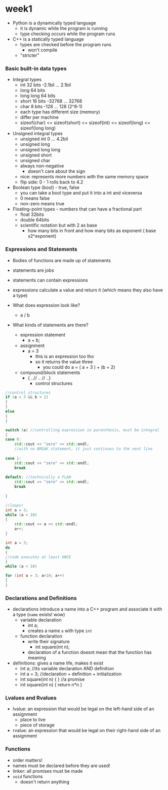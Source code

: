 # week1

* Python is a dynamically typed language 
  * it is dynamic while the program is running 
  * type checking occurs while the program runs 
* C++ is a statically typed language
  * types are checked before the program runs 
    * won't compile 
  * "stricter"

### Basic built-in data types

* Integral types 
  * int 32 bits -2.1bil ... 2.1bil
  * long 64 bits
  * long long 64 bits
  * short 16 bits -32768 ... 32768
  * char 8 bits -128 ... 128 \(2^8-1\)
  * each type has different size \(memory\)
  * differ per machine 
  * sizeof\(char\) &lt;= sizeof\(short\) &lt;= sizeof\(int\) &lt;= sizeof\(long\) &lt;= sizeof\(long long\)
* Unsigned integral types 
  * unsigned int 0 ... 4.2bil
  * unsigned long 
  * unsigned long long
  * unsigned short 
  * unsigned char
  * always non-negative 
    * doesn't care about the sign 
  * nice: represents more numbers with the same memory space
  * flip side: 0 - 1 rolls back to 4.2 
* Boolean type \(bool\) - true, false
  * you can take a bool type and put it into a int and viceversa 
  * 0 means false 
  * non-zero means true
* Floating-point types - numbers that can have a fractional part
  * float 32bits
  * double 64bits
  * scientific notation but with 2 as base
    * how many bits in front and how many bits as exponent \( base x2^exponent\)

### Expressions and Statements

* Bodies of functions are made up of statements 
* statements are jobs 
* statements can contain expressions 
* expressions calculate a value and return it \(which means they also have a type\)



* What does expression look like?
  * a / b
* What kinds of statements are there?
  * expression statement 
    * a + b;
  * assignment
    * a = 3 
      * this is an expression too tho 
      * so it returns the value three
        * you could do a = \( a + 3 \) + \(b + 2\)
  * compound/block statements
    * { ..// .. // ..}
      * control structures

```cpp
//control structures
if (a < 3 && b > 2)
{
}
else
{
}

switch (a) //controlling expression in parenthesis, must be integral
{
case 0:
    std::cout << "zero" << std::endl;
    //with no BREAK statement, it just continues to the next line
    
case 1:
    std::cout << "zero" << std::endl;
    break
    
default: //technically a FLAW
    std::cout << "zero" << std::endl;
    break
    
}

//loops! 
int a = 3;
while (a < 10)
{
    std::cout << a << std::endl;
    a++;
}

int a = 3;
do
{
//code executes at least ONCE
}
while (a < 10)

for (int a = 3; a<10; a++)
{
}
```

###  Declarations and Definitions 

* declarations introduce a name into a C++ program and associate it with a type \(`name` exists! wow\)
  * variable declaration 
    * int a; 
    * creates a name `a` with type `int` 
  * function declaration 
    * write their signature 
      * int square\(int n\); 
    * declaration of a function doesnt mean that the function has meaning 
* definitions: gives a name life, makes it exist
  * int a; //its variable declaration AND definition 
  * int a = 3; //declaration + definition + initialization 
  * int square\(int n\) { } //a promise
  * int square\(int n\) { return n\*n }

### Lvalues and Rvalues

* lvalue: an expression that would be legal on the left-hand side of an assignment 
  * place to live 
  * piece of storage
* rvalue: an expression that would be legal on their right-hand side of an assignment

### Functions

* order matters! 
* names must be declared before they are used! 
* linker: all promises must be made
* `void` functions 
  * doesn't return anything





